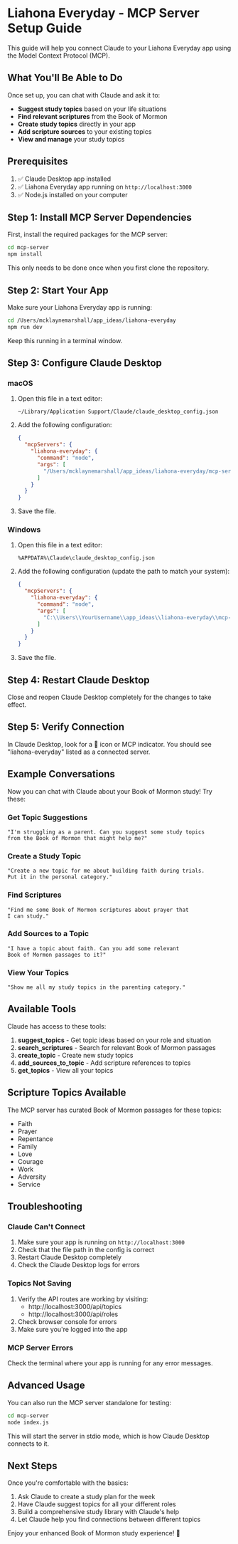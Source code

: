 # Liahona Everyday - MCP Server Setup Guide

This guide will help you connect Claude to your Liahona Everyday app using the Model Context Protocol (MCP).

## What You'll Be Able to Do

Once set up, you can chat with Claude and ask it to:

- **Suggest study topics** based on your life situations
- **Find relevant scriptures** from the Book of Mormon
- **Create study topics** directly in your app
- **Add scripture sources** to your existing topics
- **View and manage** your study topics

## Prerequisites

1. ✅ Claude Desktop app installed
2. ✅ Liahona Everyday app running on `http://localhost:3000`
3. ✅ Node.js installed on your computer

## Step 1: Install MCP Server Dependencies

First, install the required packages for the MCP server:

```bash
cd mcp-server
npm install
```

This only needs to be done once when you first clone the repository.

## Step 2: Start Your App

Make sure your Liahona Everyday app is running:

```bash
cd /Users/mcklaynemarshall/app_ideas/liahona-everyday
npm run dev
```

Keep this running in a terminal window.

## Step 3: Configure Claude Desktop

### macOS

1. Open this file in a text editor:
   ```
   ~/Library/Application Support/Claude/claude_desktop_config.json
   ```

2. Add the following configuration:
   ```json
   {
     "mcpServers": {
       "liahona-everyday": {
         "command": "node",
         "args": [
           "/Users/mcklaynemarshall/app_ideas/liahona-everyday/mcp-server/index.js"
         ]
       }
     }
   }
   ```

3. Save the file.

### Windows

1. Open this file in a text editor:
   ```
   %APPDATA%\Claude\claude_desktop_config.json
   ```

2. Add the following configuration (update the path to match your system):
   ```json
   {
     "mcpServers": {
       "liahona-everyday": {
         "command": "node",
         "args": [
           "C:\\Users\\YourUsername\\app_ideas\\liahona-everyday\\mcp-server\\index.js"
         ]
       }
     }
   }
   ```

3. Save the file.

## Step 4: Restart Claude Desktop

Close and reopen Claude Desktop completely for the changes to take effect.

## Step 5: Verify Connection

In Claude Desktop, look for a 🔌 icon or MCP indicator. You should see "liahona-everyday" listed as a connected server.

## Example Conversations

Now you can chat with Claude about your Book of Mormon study! Try these:

### Get Topic Suggestions
```
"I'm struggling as a parent. Can you suggest some study topics
from the Book of Mormon that might help me?"
```

### Create a Study Topic
```
"Create a new topic for me about building faith during trials.
Put it in the personal category."
```

### Find Scriptures
```
"Find me some Book of Mormon scriptures about prayer that
I can study."
```

### Add Sources to a Topic
```
"I have a topic about faith. Can you add some relevant
Book of Mormon passages to it?"
```

### View Your Topics
```
"Show me all my study topics in the parenting category."
```

## Available Tools

Claude has access to these tools:

1. **suggest_topics** - Get topic ideas based on your role and situation
2. **search_scriptures** - Search for relevant Book of Mormon passages
3. **create_topic** - Create new study topics
4. **add_sources_to_topic** - Add scripture references to topics
5. **get_topics** - View all your topics

## Scripture Topics Available

The MCP server has curated Book of Mormon passages for these topics:

- Faith
- Prayer
- Repentance
- Family
- Love
- Courage
- Work
- Adversity
- Service

## Troubleshooting

### Claude Can't Connect

1. Make sure your app is running on `http://localhost:3000`
2. Check that the file path in the config is correct
3. Restart Claude Desktop completely
4. Check the Claude Desktop logs for errors

### Topics Not Saving

1. Verify the API routes are working by visiting:
   - http://localhost:3000/api/topics
   - http://localhost:3000/api/roles
2. Check browser console for errors
3. Make sure you're logged into the app

### MCP Server Errors

Check the terminal where your app is running for any error messages.

## Advanced Usage

You can also run the MCP server standalone for testing:

```bash
cd mcp-server
node index.js
```

This will start the server in stdio mode, which is how Claude Desktop connects to it.

## Next Steps

Once you're comfortable with the basics:

1. Ask Claude to create a study plan for the week
2. Have Claude suggest topics for all your different roles
3. Build a comprehensive study library with Claude's help
4. Let Claude help you find connections between different topics

Enjoy your enhanced Book of Mormon study experience! 📖
